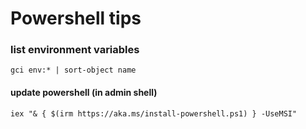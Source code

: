 # Powershell tips

### list environment variables

```text
gci env:* | sort-object name
```

#### update powershell \(in admin shell\)

```text
iex "& { $(irm https://aka.ms/install-powershell.ps1) } -UseMSI"
```

